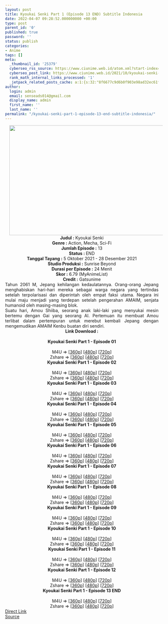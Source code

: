 ```yaml
---
layout: post
title: Kyoukai Senki Part 1 (Episode 13 END) Subtitle Indonesia
date: 2022-04-07 09:28:52.000000000 +00:00
type: post
parent_id: '0'
published: true
password: ''
status: publish
categories:
- Anime
tags: []
meta:
  _thumbnail_id: '25379'
  cyberseo_rss_source: https://www.ciunime.web.id/atom.xml?start-index=1
  cyberseo_post_link: https://www.ciunime.web.id/2021/10/kyoukai-senki-subtitle-indonesia.html
  rank_math_internal_links_processed: '1'
  _jetpack_related_posts_cache: a:1:{s:32:"8f6677c9d6b0f903e98ad32ec61f8deb";a:2:{s:7:"expires";i:1653940884;s:7:"payload";a:3:{i:0;a:1:{s:2:"id";i:26631;}i:1;a:1:{s:2:"id";i:25821;}i:2;a:1:{s:2:"id";i:26023;}}}}
author:
  login: admin
  email: senseads014@gmail.com
  display_name: admin
  first_name: ''
  last_name: ''
permalink: "/kyoukai-senki-part-1-episode-13-end-subtitle-indonesia/"
---
```

<div class="separator" style="clear: both; text-align: center;"><a href="https://blogger.googleusercontent.com/img/a/AVvXsEj2oPVJklb9rQXzW1tMtoMLSHBtLBIjst4BMM3hUNipIhWKOdz2RyIST8I6An8Qvspr5e-5ttewmWEBQoWDcN9hb9bjNYFSBC1acCQajL5YGplpulb7tMAm3RGCkPnwe0p0FJDXVkIJ2sMy4V7RW4h1CVefj7Nsx-8QuYz98eI4IO2sSvDGANNExPi5=s512" style="margin-left: 1em; margin-right: 1em;"><img border="0" data-original-height="288" data-original-width="512" height="360" src="{{ site.baseurl }}/assets/2022/04/AVvXsEj2oPVJklb9rQXzW1tMtoMLSHBtLBIjst4BMM3hUNipIhWKOdz2RyIST8I6An8Qvspr5e-5ttewmWEBQoWDcN9hb9bjNYFSBC1acCQajL5YGplpulb7tMAm3RGCkPnwe0p0FJDXVkIJ2sMy4V7RW4h1CVefj7Nsx-8QuYz98eI4IO2sSvDGANNExPi5=w640-h360" width="640" /></a></div>
<div class="separator" style="clear: both; text-align: center;"></div>
<div style="text-align: center;"><b>Judul</b><b><b> </b>:</b> Kyoukai Senki</div>
<div style="text-align: center;"><b><b>Genre :</b></b> Action, Mecha, Sci-Fi</div>
<div style="text-align: center;"><b>Jumlah Episode :</b> 13<br /><b>Status :&nbsp;</b>END<br /><b>Tanggal Tayang :</b> 5 Oktober&nbsp;2021 - 28 Desember 2021<br /><b>Studio Produksi :</b>&nbsp;Sunrise Beyond<br /><b>Durasi per Episode :</b> 24 Menit</div>
<div style="text-align: center;"><b>Skor :</b> 6.79 (MyAnimeList)</div>
<div style="text-align: center;"><b>Credit :</b>&nbsp;Gatsunime</div>
<div style="text-align: center;"></div>
<div style="text-align: justify;">
<div>Tahun 2061 M, Jepang kehilangan kedaulatannya. Orang-orang Jepang menghabiskan hari-hari mereka sebagai warga negara yang tertindas setelah terpolarisasi dan diperintah oleh empat faksi utama. Negara ini mulai maju menjadi yang terdepan setelah pengerahan AMAIM, senjata humanoid oleh masing-masing blok.</div>
<div></div>
<div>Suatu hari, Amou Shiiba, seorang anak laki-laki yang menyukai mesin bertemu dengan Gai yang seorang AI. Pertemuan itu membuat Amou terlibat dalam pertempuran untuk merebut kembali Jepang dengan mengemudikan AMAIM Kenbu buatan diri sendiri.</div>
</div>
<div style="text-align: justify;"></div>
<div style="text-align: justify;"></div>
<div style="text-align: center;">
<div style="text-align: center;">
<div style="text-align: left;">
<div style="text-align: center;"><b>Link Download :</b></div>
<div style="text-align: center;"><b><br /></b></div>
<div style="text-align: center;"><span style="text-align: left;"><b>Kyoukai Senki</b></span><span style="text-align: left;"><b>&nbsp;Part 1</b></span><span style="text-align: left;"><b>&nbsp;</b></span><b>- Episode 01</b></div>
<div style="text-align: center;"><b><br /></b></div>
<div style="text-align: center;">M4U =&gt; [<a href="https://www.mp4upload.com/y8zaicdywwd1" target="_blank" rel="noopener">360p</a>] [<a href="https://acefile.co/f/56720807/neonime_perang_perbatasan_-_01-480p-zip" target="_blank" rel="noopener">480p</a>] [<a href="https://acefile.co/f/56720994/neonime_perang_perbatasan_-_01-720p-zip" target="_blank" rel="noopener">720p</a>]</div>
<div style="text-align: center;">Zshare =&gt; [<a href="https://www76.zippyshare.com/v/iXSByHpR/file.html" target="_blank" rel="noopener">360p</a>] [<a href="https://www73.zippyshare.com/v/THyBpUtM/file.html" target="_blank" rel="noopener">480p</a>] [<a href="https://www2.zippyshare.com/v/aagNKy9M/file.html" target="_blank" rel="noopener">720p</a>]</div>
<div style="text-align: center;"></div>
<div style="text-align: center;">
<div><span style="text-align: left;"><b>Kyoukai Senki</b></span><b>&nbsp;Part 1</b><span style="text-align: left;"><b>&nbsp;</b></span><b>- Episode 02</b></div>
<div><b><br /></b></div>
<div>M4U =&gt; [<a href="https://www.mp4upload.com/tde7htf6cfbx" target="_blank" rel="noopener">360p</a>] [<a href="https://www.mp4upload.com/e6rswv90radp" target="_blank" rel="noopener">480p</a>] [<a href="https://www.mp4upload.com/3yodta4884y5" target="_blank" rel="noopener">720p</a>]</div>
<div>Zshare =&gt; [<a href="https://www56.zippyshare.com/v/LpTeJ4c4/file.html" target="_blank" rel="noopener">360p</a>] [<a href="https://www56.zippyshare.com/v/jU8hRUm9/file.html" target="_blank" rel="noopener">480p</a>] [<a href="https://www56.zippyshare.com/v/561i8mug/file.html" target="_blank" rel="noopener">720p</a>]</div>
<div></div>
<div>
<div><span style="text-align: left;"><b>Kyoukai Senki</b></span><b>&nbsp;Part 1</b><span style="text-align: left;"><b>&nbsp;</b></span><b>- Episode 03</b></div>
<div><b><br /></b></div>
<div>M4U =&gt; [<a href="https://www.mp4upload.com/feul1rmdtjbc" target="_blank" rel="noopener">360p</a>] [<a href="https://www.mp4upload.com/o98lmokxxyqe" target="_blank" rel="noopener">480p</a>] [<a href="https://www.mp4upload.com/dn3h92lz1cza" target="_blank" rel="noopener">720p</a>]</div>
<div>Zshare =&gt; [<a href="https://www111.zippyshare.com/v/BFhq13pK/file.html" target="_blank" rel="noopener">360p</a>] [<a href="https://www111.zippyshare.com/v/g31tpPdG/file.html" target="_blank" rel="noopener">480p</a>] [<a href="https://www111.zippyshare.com/v/5eBSRJe6/file.html" target="_blank" rel="noopener">720p</a>]</div>
</div>
<div></div>
<div>
<div><span style="text-align: left;"><b>Kyoukai Senki</b></span><b>&nbsp;Part 1</b><span style="text-align: left;"><b>&nbsp;</b></span><b>- Episode 04</b></div>
<div><b><br /></b></div>
<div>M4U =&gt; [<a href="https://www.mp4upload.com/5kfiufkuie1v" target="_blank" rel="noopener">360p</a>] [<a href="https://www.mp4upload.com/e1lseurzirr8" target="_blank" rel="noopener">480p</a>] [<a href="https://www.mp4upload.com/gkac939uulvq" target="_blank" rel="noopener">720p</a>]</div>
<div>Zshare =&gt; [<a href="https://www99.zippyshare.com/v/PXPZy8dF/file.html" target="_blank" rel="noopener">360p</a>] [<a href="https://www99.zippyshare.com/v/tSBOEA7w/file.html" target="_blank" rel="noopener">480p</a>] [<a href="https://www99.zippyshare.com/v/teLDYllR/file.html" target="_blank" rel="noopener">720p</a>]</div>
</div>
<div></div>
<div>
<div><span style="text-align: left;"><b>Kyoukai Senki</b></span><b>&nbsp;Part 1</b><span style="text-align: left;"><b>&nbsp;</b></span><b>- Episode 05</b></div>
<div><b><br /></b></div>
<div>M4U =&gt; [<a href="https://www.mp4upload.com/2mnxgb1g3f3e" target="_blank" rel="noopener">360p</a>] [<a href="https://www.mp4upload.com/iqnktvz3jmlp" target="_blank" rel="noopener">480p</a>] [<a href="https://www.mp4upload.com/et39ufemmzx0" target="_blank" rel="noopener">720p</a>]</div>
<div>Zshare =&gt; [<a href="https://www14.zippyshare.com/v/wS7IQsmF/file.html" target="_blank" rel="noopener">360p</a>] [<a href="https://www14.zippyshare.com/v/6rtBiXxb/file.html" target="_blank" rel="noopener">480p</a>] [<a href="https://www14.zippyshare.com/v/Y8DHnzVm/file.html" target="_blank" rel="noopener">720p</a>]</div>
</div>
<div></div>
<div>
<div><span style="text-align: left;"><b>Kyoukai Senki</b></span><b>&nbsp;Part 1</b><span style="text-align: left;"><b>&nbsp;</b></span><b>- Episode 06</b></div>
<div><b><br /></b></div>
<div>M4U =&gt; [<a href="https://www.mp4upload.com/fei0zxbe8s2r" target="_blank" rel="noopener">360p</a>] [<a href="https://www.mp4upload.com/c7ghgzj8mi2v" target="_blank" rel="noopener">480p</a>] [<a href="https://www.mp4upload.com/hxuaim9zb8bz" target="_blank" rel="noopener">720p</a>]</div>
<div>Zshare =&gt; [<a href="https://www75.zippyshare.com/v/Z9pMfonM/file.html" target="_blank" rel="noopener">360p</a>] [<a href="https://www75.zippyshare.com/v/hRMIb1wV/file.html" target="_blank" rel="noopener">480p</a>] [<a href="https://www75.zippyshare.com/v/aZH2HCl1/file.html" target="_blank" rel="noopener">720p</a>]</div>
</div>
<div></div>
<div>
<div><span style="text-align: left;"><b>Kyoukai Senki</b></span><b>&nbsp;Part 1</b><span style="text-align: left;"><b>&nbsp;</b></span><b>- Episode 07</b></div>
<div><b><br /></b></div>
<div>M4U =&gt; [<a href="https://www.mp4upload.com/bqdiyjc9lblv" target="_blank" rel="noopener">360p</a>] [<a href="https://www.mp4upload.com/r75e641bjskw" target="_blank" rel="noopener">480p</a>] [<a href="https://www.mp4upload.com/cn71btwpcjv3" target="_blank" rel="noopener">720p</a>]</div>
<div>Zshare =&gt; [<a href="https://www3.zippyshare.com/v/NByX2wVu/file.html" target="_blank" rel="noopener">360p</a>] [<a href="https://www3.zippyshare.com/v/VeNdLBQk/file.html" target="_blank" rel="noopener">480p</a>] [<a href="https://www3.zippyshare.com/v/HZBGUhEk/file.html" target="_blank" rel="noopener">720p</a>]</div>
</div>
<div></div>
<div>
<div><span style="text-align: left;"><b>Kyoukai Senki</b></span><b>&nbsp;Part 1</b><span style="text-align: left;"><b>&nbsp;</b></span><b>- Episode 08</b></div>
<div><b><br /></b></div>
<div>M4U =&gt; [<a href="https://www.mp4upload.com/g3pwkkrgakkr" target="_blank" rel="noopener">360p</a>] [<a href="https://www.mp4upload.com/gvrn97w4fc7e" target="_blank" rel="noopener">480p</a>] [<a href="https://www.mp4upload.com/g1yfk2ajc5ef" target="_blank" rel="noopener">720p</a>]</div>
<div>Zshare =&gt; [<a href="https://www38.zippyshare.com/v/xrx2W5o8/file.html" target="_blank" rel="noopener">360p</a>] [<a href="https://www38.zippyshare.com/v/UtY73TUX/file.html" target="_blank" rel="noopener">480p</a>] [<a href="https://www109.zippyshare.com/v/vGd2slcm/file.html" target="_blank" rel="noopener">720p</a>]</div>
</div>
<div></div>
<div>
<div><span style="text-align: left;"><b>Kyoukai Senki</b></span><b>&nbsp;Part 1</b><span style="text-align: left;"><b>&nbsp;</b></span><b>- Episode 09</b></div>
<div><b><br /></b></div>
<div>M4U =&gt; [<a href="https://www.mp4upload.com/ua2ufhst7v71" target="_blank" rel="noopener">360p</a>] [<a href="https://www.mp4upload.com/u1317oopixrr" target="_blank" rel="noopener">480p</a>] [<a href="https://www.mp4upload.com/3uqz1mp1nkmn" target="_blank" rel="noopener">720p</a>]</div>
<div>Zshare =&gt; [<a href="https://www80.zippyshare.com/v/KAyMI8Qf/file.html" target="_blank" rel="noopener">360p</a>] [<a href="https://www80.zippyshare.com/v/HcVPXxsU/file.html" target="_blank" rel="noopener">480p</a>] [<a href="https://www62.zippyshare.com/v/aQgvYhN7/file.html" target="_blank" rel="noopener">720p</a>]</div>
</div>
<div></div>
<div>
<div><span style="text-align: left;"><b>Kyoukai Senki</b></span><b>&nbsp;Part 1</b><span style="text-align: left;"><b>&nbsp;</b></span><b>- Episode 10</b></div>
<div><b><br /></b></div>
<div>M4U =&gt; [<a href="https://www.mp4upload.com/vfwxowsuh9ee" target="_blank" rel="noopener">360p</a>] [<a href="https://www.mp4upload.com/521s1gks5uqd" target="_blank" rel="noopener">480p</a>] [<a href="https://www.mp4upload.com/pmb26nbtbeyl" target="_blank" rel="noopener">720p</a>]</div>
<div>Zshare =&gt; [<a href="https://www16.zippyshare.com/v/SuOdrT7U/file.html" target="_blank" rel="noopener">360p</a>] [<a href="https://www16.zippyshare.com/v/GdukCWHE/file.html" target="_blank" rel="noopener">480p</a>] [<a href="https://www16.zippyshare.com/v/lTiMSf5t/file.html" target="_blank" rel="noopener">720p</a>]</div>
</div>
<div></div>
<div>
<div><span style="text-align: left;"><b>Kyoukai Senki</b></span><b>&nbsp;Part 1</b><span style="text-align: left;"><b>&nbsp;</b></span><b>- Episode 11</b></div>
<div><b><br /></b></div>
<div>M4U =&gt; [<a href="https://www.mp4upload.com/esuzxp0n4cd9" target="_blank" rel="noopener">360p</a>] [<a href="https://www.mp4upload.com/5lpxh5k828i2" target="_blank" rel="noopener">480p</a>] [<a href="https://www.mp4upload.com/tor0cbhqwin4" target="_blank" rel="noopener">720p</a>]</div>
<div>Zshare =&gt; [<a href="https://www116.zippyshare.com/v/kTOcATzO/file.html" target="_blank" rel="noopener">360p</a>] [<a href="https://www116.zippyshare.com/v/FZZ6szi0/file.html" target="_blank" rel="noopener">480p</a>] [<a href="https://www98.zippyshare.com/v/5S67OWlZ/file.html" target="_blank" rel="noopener">720p</a>]</div>
</div>
<div></div>
<div>
<div><span style="text-align: left;"><b>Kyoukai Senki</b></span><b>&nbsp;Part 1</b><span style="text-align: left;"><b>&nbsp;</b></span><b>- Episode 12</b></div>
<div><b><br /></b></div>
<div>M4U =&gt; [<a href="https://www.mp4upload.com/sbba1c8bsh4t" target="_blank" rel="noopener">360p</a>] [<a href="https://www.mp4upload.com/j30n86s27w4r" target="_blank" rel="noopener">480p</a>] [<a href="https://www.mp4upload.com/0zxxzvxrv65v" target="_blank" rel="noopener">720p</a>]</div>
<div>Zshare =&gt; [<a href="https://www102.zippyshare.com/v/aqIxI6QI/file.html" target="_blank" rel="noopener">360p</a>] [<a href="https://www102.zippyshare.com/v/7FWqJwdF/file.html" target="_blank" rel="noopener">480p</a>] [<a href="https://www102.zippyshare.com/v/Ahaob1kz/file.html" target="_blank" rel="noopener">720p</a>]</div>
</div>
<div></div>
<div>
<div><span style="text-align: left;"><b>Kyoukai Senki</b></span><b>&nbsp;Part 1</b><span style="text-align: left;"><b>&nbsp;</b></span><b>- Episode 13 END</b></div>
<div><b><br /></b></div>
<div>M4U =&gt; [<a href="https://www.mp4upload.com/oj4lkg99yyps" target="_blank" rel="noopener">360p</a>] [<a href="https://www.mp4upload.com/q5za1b70l1nc" target="_blank" rel="noopener">480p</a>] [<a href="https://www.mp4upload.com/anelocb69sj3" target="_blank" rel="noopener">720p</a>]</div>
<div>Zshare =&gt; [<a href="https://www116.zippyshare.com/v/ZzXkOrcc/file.html" target="_blank" rel="noopener">360p</a>] [<a href="https://www116.zippyshare.com/v/1AskXoza/file.html" target="_blank" rel="noopener">480p</a>] [<a href="https://www116.zippyshare.com/v/ZbqxEs6m/file.html" target="_blank" rel="noopener">720p</a>]</div>
</div>
</div>
</div>
</div>
</div>
<link rel="stylesheet" href="https://cdnjs.cloudflare.com/ajax/libs/font-awesome/4.7.0/css/font-awesome.min.css" />
<div class="divbtn"> <a href="https://handymansurrender.com/fihup8buzv?key=94550f7ce39444073321dde3b8782f97" class="btn"><i class="fa fa-download"></i> Direct Link</a> <br /><a href="https://www.ciunime.web.id/2021/10/kyoukai-senki-subtitle-indonesia.html">Source</a> </div>
